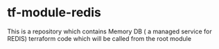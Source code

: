 # tf-module-redis

This is a repository which contains Memory DB ( a managed service for REDIS) terraform code which will be called from the root module 